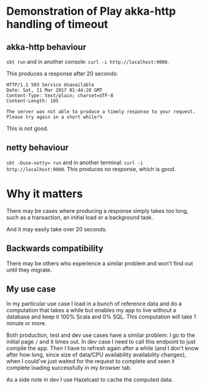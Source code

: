 # Demonstration of Play akka-http handling of timeout

## akka-http behaviour
`sbt run` and in another console: `curl -i http://localhost:9000`.

This produces a response after 20 seconds:
```
HTTP/1.1 503 Service Unavailable
Date: Sat, 11 Mar 2017 01:44:28 GMT
Content-Type: text/plain; charset=UTF-8
Content-Length: 105

The server was not able to produce a timely response to your request.
Please try again in a short while!%
```

This is not good.

## netty behaviour
`sbt -Duse-netty= run` and in another terminal: `curl -i http://localhost:9000`.
This produces no response, which is good.

# Why it matters

There may be cases where producing a response simply takes too long,
such as a transaction, an initial load or a background task.

And it may easily take over 20 seconds.

## Backwards compatibility
There may be others who experience a similar problem and won't find out until they migrate.

## My use case
In my particular use case I load in a bunch of reference data and do a computation
that takes a while but enables my app to live without a database and keep
it 100% Scala and 0% SQL. This computation will take 1 minute or more.

Both production, test and dev use cases have a similar problem:
I go to the initial page `/` and it times out. In dev case I need to call this endpoint to just compile the app.
Then I have to refresh again after a while (and I don't know after how long, since size of data/CPU availability availability changes),
when I could've just waited for the request to complete and seen it complete loading successfully in my browser tab.

As a side note in dev I use Hazelcast to cache the computed data.
